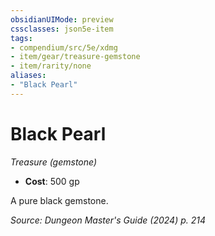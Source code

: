 ```yaml
---
obsidianUIMode: preview
cssclasses: json5e-item
tags:
- compendium/src/5e/xdmg
- item/gear/treasure-gemstone
- item/rarity/none
aliases: 
- "Black Pearl"
---
```

# Black Pearl
*Treasure (gemstone)*  


- **Cost**: 500 gp

A pure black gemstone.

*Source: Dungeon Master's Guide (2024) p. 214*